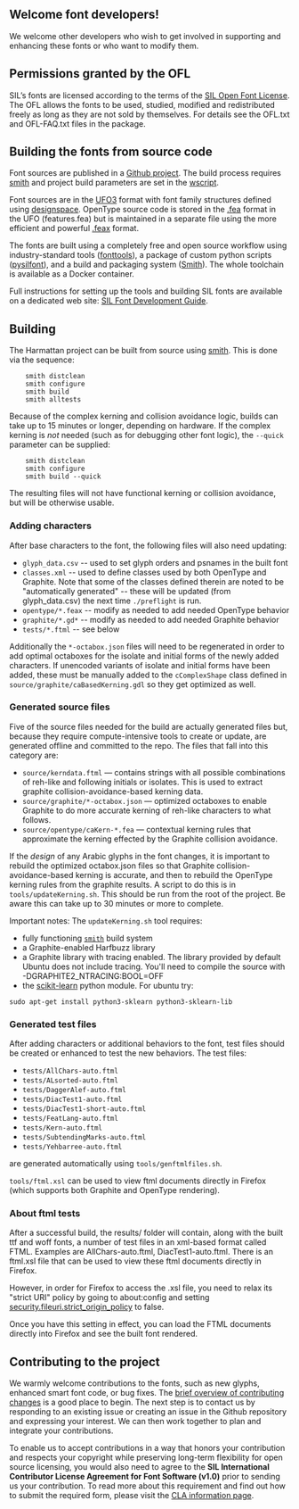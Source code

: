 
## Welcome font developers!

We welcome other developers who wish to get involved in supporting and enhancing these fonts or who want to modify them.

## Permissions granted by the OFL

SIL’s fonts are licensed according to the terms of the [SIL Open Font License](https://openfontlicense.org/). The OFL allows the fonts to be used, studied, modified and redistributed freely as long as they are not sold by themselves. For details see the OFL.txt and OFL-FAQ.txt files in the package.

## Building the fonts from source code

Font sources are published in a [Github project](https://github.com/silnrsi/font-harmattan). The build process requires [smith](https://github.com/silnrsi/smith) and project build parameters are set in the [wscript](https://github.com/silnrsi/smith/blob/master/wscript).    

Font sources are in the [UFO3](https://unifiedfontobject.org/versions/ufo3/) format with font family structures defined using [designspace](https://github.com/fonttools/fonttools/tree/master/Doc/source/designspaceLib). OpenType source code is stored in the [.fea](https://adobe-type-tools.github.io/afdko/OpenTypeFeatureFileSpecification.html) format in the UFO (features.fea) but is maintained in a separate file using the more efficient and powerful [.feax](https://github.com/silnrsi/feax/blob/main/docs/feaextensions) format.

The fonts are built using a completely free and open source workflow using industry-standard tools ([fonttools](https://github.com/fonttools/fonttools)), a package of custom python scripts ([pysilfont](https://github.com/silnrsi/pysilfont)), and a build and packaging system ([Smith](https://github.com/silnrsi/smith)). The whole toolchain is available as a Docker container. 

Full instructions for setting up the tools and building SIL fonts are available on a dedicated web site: [SIL Font Development Guide](https://silnrsi.github.io/silfontdev/).

## Building

The Harmattan project can be built from source using [smith](https://github.com/silnrsi/smith). This is done via the sequence:
```
    smith distclean
    smith configure
    smith build
    smith alltests
```

Because of the complex kerning and collision avoidance logic, builds can take up to 15 minutes or longer, depending on hardware. If the complex kerning is _not_ needed (such as for debugging other font logic), the `--quick` parameter can be supplied:
```
    smith distclean
    smith configure
    smith build --quick
```
The resulting files will not have functional kerning or collision avoidance, but will be otherwise usable.

### Adding characters

After base characters to the font, the following files will also need updating:
- `glyph_data.csv` -- used to set glyph orders and psnames in the built font
- `classes.xml` -- used to define classes used by both OpenType and Graphite. Note that some of the classes defined therein are noted to be "automatically generated" -- these will be updated (from glyph_data.csv) the next time `./preflight` is run.
- `opentype/*.feax` -- modify as needed to add needed OpenType behavior
- `graphite/*.gd*` -- modify as needed to add needed Graphite behavior
- `tests/*.ftml` -- see below

Additionally the `*-octabox.json` files will need to be regenerated in order to add optimal 
octaboxes for the isolate and initial forms of the newly added characters. If unencoded variants
of isolate and initial forms have been added, these must be manually added to the `cComplexShape`
class defined in `source/graphite/caBasedKerning.gdl` so they get optimized as well.

### Generated source files

Five of the source files needed for the build are actually generated files but, because they 
require compute-intensive tools to create or update, are generated offline and committed 
to the repo. The files that fall into this category are:
- `source/kerndata.ftml` — contains strings with all possible combinations of reh-like and 
following initials or isolates. This is used to extract graphite collision-avoidance-based 
kerning data.
- `source/graphite/*-octabox.json` — optimized octaboxes to enable Graphite to do more accurate kerning 
of reh-like characters to what follows.
- `source/opentype/caKern-*.fea` — contextual kerning rules that approximate the kerning effected
by the Graphite collision avoidance.

If the _design_ of any Arabic glyphs in the font changes, it is important to rebuild the 
optimized octabox.json files so that Graphite collision-avoidance-based kerning is accurate, 
and then to rebuild the OpenType kerning rules from the graphite results. A script to do this 
is in `tools/updateKerning.sh`. This should be run from the root of the project. Be aware
this can take up to 30 minutes or more to complete.

Important notes: The `updateKerning.sh` tool requires:
- fully functioning [`smith`](https://github.com/silnrsi/smith) build system
- a Graphite-enabled Harfbuzz library
- a Graphite library with tracing enabled. The library provided by default Ubuntu
does not include tracing. You'll need to compile the source with -DGRAPHITE2_NTRACING:BOOL=OFF 
- the [scikit-learn](https://scikit-learn.org/) python module. For ubuntu try:
```
sudo apt-get install python3-sklearn python3-sklearn-lib
```

### Generated test files

After adding characters or additional behaviors to the font, test files should be created or enhanced to test the new behaviors. The test files:
- `tests/AllChars-auto.ftml`
- `tests/ALsorted-auto.ftml`
- `tests/DaggerAlef-auto.ftml`
- `tests/DiacTest1-auto.ftml`
- `tests/DiacTest1-short-auto.ftml`
- `tests/FeatLang-auto.ftml`
- `tests/Kern-auto.ftml`
- `tests/SubtendingMarks-auto.ftml`
- `tests/Yehbarree-auto.ftml`

are generated automatically using `tools/genftmlfiles.sh`.

`tools/ftml.xsl` can be used to view ftml documents directly in Firefox (which supports both Graphite and OpenType rendering).

### About ftml tests

After a successful build, the results/ folder will contain, along with the built ttf and woff fonts, a number of
test files in an xml-based format called FTML. Examples are AllChars-auto.ftml, DiacTest1-auto.ftml. 
There is an ftml.xsl file that can be used to view these ftml documents directly in Firefox. 

However, in order for Firefox to access the .xsl file, you need to relax its "strict URI" policy by going to about:config and
setting [security.fileuri.strict_origin_policy](https://kb.mozillazine.org/Security.fileuri.strict_origin_policy) to false.

Once you have this setting in effect, you can load the FTML documents directly into Firefox and see the built font rendered.


## Contributing to the project

We warmly welcome contributions to the fonts, such as new glyphs, enhanced smart font code, or bug fixes. The [brief overview of contributing changes](https://silnrsi.github.io/silfontdev/en-US/Contributing_Changes.html) is a good place to begin. The next step is to contact us by responding to an existing issue or creating an issue in the Github repository and expressing your interest. We can then work together to plan and integrate your contributions.

To enable us to accept contributions in a way that honors your contribution and respects your copyright while preserving long-term flexibility for open source licensing, you would also need to agree to the **SIL International Contributor License Agreement for Font Software (v1.0)** prior to sending us your contribution. To read more about this requirement and find out how to submit the required form, please visit the [CLA information page](https://software.sil.org/fontcla).
